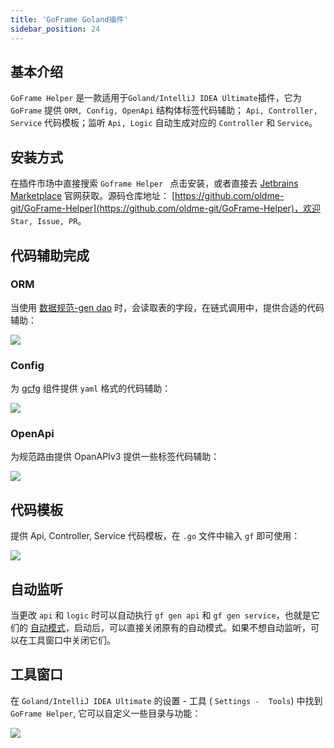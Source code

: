```yaml
---
title: 'GoFrame Goland插件'
sidebar_position: 24
---
```


## 基本介绍

`GoFrame Helper` 是一款适用于`Goland/IntelliJ IDEA Ultimate`插件，它为 `GoFrame` 提供 `ORM, Config, OpenApi` 结构体标签代码辅助； `Api, Controller, Service` 代码模板；监听 `Api, Logic` 自动生成对应的 `Controller` 和 `Service`。

## 安装方式

在插件市场中直接搜索 `Goframe Helper ` 点击安装，或者直接去 [Jetbrains Marketplace](https://plugins.jetbrains.com/plugin/23324-goframe-helper) 官网获取。源码仓库地址： [https://github.com/oldme-git/GoFrame-Helper](https://github.com/oldme-git/GoFrame-Helper)，欢迎 `Star, Issue, PR`。

## 代码辅助完成

### ORM

当使用 [数据规范-gen dao](https://goframe.org/pages/viewpage.action?pageId=3673173) 时，会读取表的字段，在链式调用中，提供合适的代码辅助：

![](/markdown/ecb539a79d3cc70a33c7fba8bbc9f18f.gif)

### Config

为 [gcfg](https://goframe.org/pages/viewpage.action?pageId=1114668) 组件提供 `yaml` 格式的代码辅助：

![](/markdown/f7aa253dea7a1211b5c7c104570fa90b.gif)

### OpenApi

为规范路由提供 OpanAPIv3 提供一些标签代码辅助：

![](/markdown/f19621c85ac4d0d4f3575be971098c0f.gif)

## 代码模板

提供 Api, Controller, Service 代码模板，在 `.go` 文件中输入 `gf` 即可使用：

![](/markdown/e02f47d1d33e52ef59e85229d7baa76c.gif)

## 自动监听

当更改 `api` 和 `logic` 时可以自动执行 `gf gen api` 和 `gf gen service`，也就是它们的 [自动模式](https://goframe.org/pages/viewpage.action?pageId=93880327#id-%E6%8E%A5%E5%8F%A3%E8%A7%84%E8%8C%83genctrl-%E8%87%AA%E5%8A%A8%E6%A8%A1%E5%BC%8F%EF%BC%88%E6%8E%A8%E8%8D%90%EF%BC%89)，启动后，可以直接关闭原有的自动模式。如果不想自动监听，可以在工具窗口中关闭它们。

## 工具窗口

在 `Goland/IntelliJ IDEA Ultimate` 的设置 \- 工具 ( `Settings -  Tools`) 中找到 `GoFrame Helper`, 它可以自定义一些目录与功能：

![](/markdown/b4defdd69500152333bfcc0296fbd43c.png)